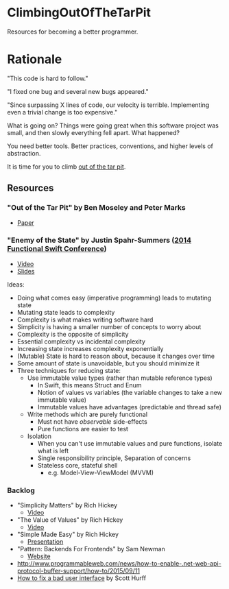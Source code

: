 # ClimbingOutOfTheTarPit
Resources for becoming a better programmer.

# Rationale

"This code is hard to follow."

"I fixed one bug and several new bugs appeared."

"Since surpassing X lines of code, our velocity is terrible.  Implementing even a trivial change is too expensive."

What is going on?  Things were going great when this software project was small, and then slowly everything fell apart.  What happened?

You need better tools.  Better practices, conventions, and higher levels of abstraction.

It is time for you to climb [out of the tar pit](http://shaffner.us/cs/papers/tarpit.pdf).

## Resources

### "Out of the Tar Pit" by Ben Moseley and Peter Marks

* [Paper](http://shaffner.us/cs/papers/tarpit.pdf)

### "Enemy of the State" by Justin Spahr-Summers ([2014 Functional Swift Conference](http://2014.funswiftconf.com/))

* [Video](http://2014.funswiftconf.com/speakers/justin.html)
* [Slides](https://github.com/jspahrsummers/enemy-of-the-state/tree/funswiftconf-2014)

Ideas:

* Doing what comes easy (imperative programming) leads to mutating state
* Mutating state leads to complexity
* Complexity is what makes writing software hard
* Simplicity is having a smaller number of concepts to worry about
* Complexity is the opposite of simplicity
* Essential complexity vs incidental complexity
* Increasing state increases complexity exponentially
* (Mutable) State is hard to reason about, because it changes over time
* Some amount of state is unavoidable, but you should minimize it
* Three techniques for reducing state:
  * Use immutable value types (rather than mutable reference types)
    * In Swift, this means Struct and Enum
    * Notion of values vs variables (the variable changes to take a new immutable value)
    * Immutable values have advantages (predictable and thread safe)
  * Write methods which are purely functional
    * Must not have *observable* side-effects
    * Pure functions are easier to test
  * Isolation
    * When you can't use immutable values and pure functions, isolate what is left
    * Single responsibility principle, Separation of concerns
    * Stateless core, stateful shell
      * e.g. Model-View-ViewModel (MVVM)


### Backlog

* "Simplicity Matters" by Rich Hickey
  * [Video](https://www.youtube.com/watch?v=rI8tNMsozo0)
* "The Value of Values" by Rich Hickey
  * [Video](https://www.youtube.com/watch?v=-6BsiVyC1kM)
* "Simple Made Easy" by Rich Hickey
  * [Presentation](http://www.infoq.com/presentations/Simple-Made-Easy)
* "Pattern: Backends For Frontends" by Sam Newman
  * [Website](http://samnewman.io/patterns/architectural/bff/)
* http://www.programmableweb.com/news/how-to-enable-.net-web-api-protocol-buffer-support/how-to/2015/09/11
* [How to fix a bad user interface](https://scotthurff.com/posts/why-your-user-interface-is-awkward-youre-ignoring-the-ui-stack?utm_campaign=iOS%2BDev%2BWeekly&utm_medium=email&utm_source=iOS_Dev_Weekly_Issue_226) by Scott Hurff
